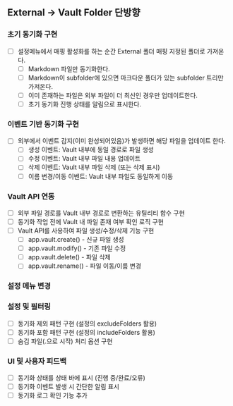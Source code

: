 ## External -> Vault Folder 단방향

### 초기 동기화 구현
- [ ] 설정메뉴에서 매핑 활성화를 하는 순간 External 폴더 매핑 지정된 폴더로 가져온다.
    - [ ] Markdown 파일만 동기화한다.
    - [ ] Markdown이 subfolder에 있으면 마크다운 폴더가 있는 subfolder 트리만 가져온다.
    - [ ] 이미 존재하는 파일은 외부 파일이 더 최신인 경우만 업데이트한다.
    - [ ] 초기 동기화 진행 상태를 알림으로 표시한다.

### 이벤트 기반 동기화 구현
- [ ] 외부에서 이벤트 감지(이미 완성되어있음)가 발생하면 해당 파일을 업데이트 한다.
    - [ ] 생성 이벤트: Vault 내부에 동일 경로로 파일 생성
    - [ ] 수정 이벤트: Vault 내부 파일 내용 업데이트
    - [ ] 삭제 이벤트: Vault 내부 파일 삭제 (또는 삭제 표시)
    - [ ] 이름 변경/이동 이벤트: Vault 내부 파일도 동일하게 이동

### Vault API 연동
- [ ] 외부 파일 경로를 Vault 내부 경로로 변환하는 유틸리티 함수 구현
- [ ] 동기화 작업 전에 Vault 내 파일 존재 여부 확인 로직 구현
- [ ] Vault API를 사용하여 파일 생성/수정/삭제 기능 구현
    - [ ] app.vault.create() - 신규 파일 생성
    - [ ] app.vault.modify() - 기존 파일 수정
    - [ ] app.vault.delete() - 파일 삭제
    - [ ] app.vault.rename() - 파일 이동/이름 변경

### 설정 메뉴 변경

### 설정 및 필터링
- [ ] 동기화 제외 패턴 구현 (설정의 excludeFolders 활용)
- [ ] 동기화 포함 패턴 구현 (설정의 includeFolders 활용)
- [ ] 숨김 파일(.으로 시작) 처리 옵션 구현

### UI 및 사용자 피드백
- [ ] 동기화 상태를 상태 바에 표시 (진행 중/완료/오류)
- [ ] 동기화 이벤트 발생 시 간단한 알림 표시
- [ ] 동기화 로그 확인 기능 추가